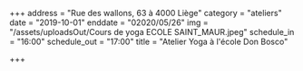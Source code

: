 +++
address = "Rue des wallons, 63 à 4000 Liège"
category = "ateliers"
date = "2019-10-01"
enddate = "02020/05/26"
img = "/assets/uploadsOut/Cours de yoga ECOLE SAINT_MAUR.jpeg"
schedule_in = "16:00"
schedule_out = "17:00"
title = "Atelier Yoga à l'école Don Bosco"

+++
